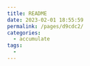 ```yaml
---
title: README
date: 2023-02-01 18:55:59
permalink: /pages/d9cdc2/
categories:
  - accumulate
tags:
  - 
---
```

